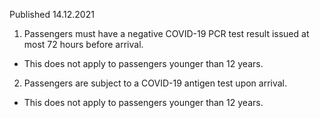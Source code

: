 Published 14.12.2021
1. Passengers must have a negative COVID-19 PCR test result issued at most 72 hours before arrival.
- This does not apply to passengers younger than 12 years.
2. Passengers are subject to a COVID-19 antigen test upon arrival.
- This does not apply to passengers younger than 12 years.